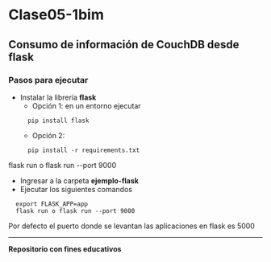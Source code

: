 # Clase05-1bim

## Consumo de información de CouchDB desde flask

### Pasos para ejecutar

* Instalar la librería **flask**
  * Opción 1: en un entorno ejecutar
  ```
    pip install flask
  ```
  * Opción 2:
  ```
    pip install -r requirements.txt
  ```

flask run o flask run --port 9000
* Ingresar a la carpeta **ejemplo-flask**
* Ejecutar los siguientes comandos
```
  export FLASK_APP=app
  flask run o flask run --port 9000
```
Por defecto el puerto donde se levantan las aplicaciones en flask es 5000

<hr>

**Repositorio con fines educativos**
